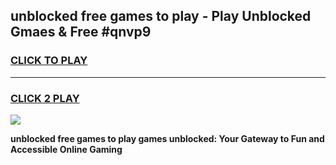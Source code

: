 
## unblocked free games to play - Play Unblocked Gmaes & Free #qnvp9
<h3>
<a href="https://news.freeplayer.one?title=unblocked_free_games_to_play&ref=03M">CLICK TO PLAY</a></h3>
<hr>

<h3>
<a href="https://news.freeplayer.one?title=unblocked_free_games_to_play&ref=03M">CLICK 2 PLAY</a>
  
</h3>

<a href="https://news.freeplayer.one?title=unblocked_free_games_to_play&ref=03M"><img src="https://clearcache.store/games.png"></a>


**unblocked free games to play games unblocked: Your Gateway to Fun and Accessible Online Gaming**

